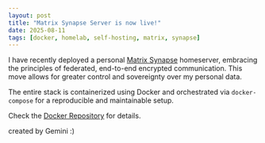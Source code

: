```yaml
---
layout: post
title: "Matrix Synapse Server is now live!"
date: 2025-08-11
tags: [docker, homelab, self-hosting, matrix, synapse]
---
```


I have recently deployed a personal [Matrix Synapse](https://matrix.org/docs/projects/server/synapse) homeserver, embracing the principles of federated, end-to-end encrypted communication. This move allows for greater control and sovereignty over my personal data.

The entire stack is containerized using Docker and orchestrated via `docker-compose` for a reproducible and maintainable setup.

Check the [Docker Repository](https://github.com/benjamin-aicheler/docker) for details.  

created by Gemini :)
